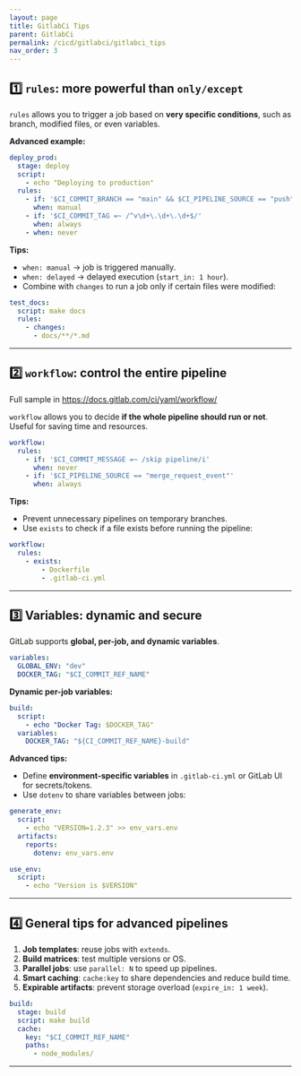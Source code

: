 ```yaml
---
layout: page
title: GitlabCi Tips
parent: GitlabCi
permalink: /cicd/gitlabci/gitlabci_tips
nav_order: 3
---
```


## 1️⃣ `rules`: more powerful than `only/except`

`rules` allows you to trigger a job based on **very specific conditions**, such as branch, modified files, or even variables.

**Advanced example:**

```yaml
deploy_prod:
  stage: deploy
  script:
    - echo "Deploying to production"
  rules:
    - if: '$CI_COMMIT_BRANCH == "main" && $CI_PIPELINE_SOURCE == "push"'
      when: manual
    - if: '$CI_COMMIT_TAG =~ /^v\d+\.\d+\.\d+$/'
      when: always
    - when: never
```

**Tips:**

* `when: manual` → job is triggered manually.
* `when: delayed` → delayed execution (`start_in: 1 hour`).
* Combine with `changes` to run a job only if certain files were modified:

```yaml
test_docs:
  script: make docs
  rules:
    - changes:
      - docs/**/*.md
```

---

## 2️⃣ `workflow`: control the entire pipeline

Full sample in https://docs.gitlab.com/ci/yaml/workflow/

`workflow` allows you to decide **if the whole pipeline should run or not**. Useful for saving time and resources.

```yaml
workflow:
  rules:
    - if: '$CI_COMMIT_MESSAGE =~ /skip pipeline/i'
      when: never
    - if: '$CI_PIPELINE_SOURCE == "merge_request_event"'
      when: always
```

**Tips:**

* Prevent unnecessary pipelines on temporary branches.
* Use `exists` to check if a file exists before running the pipeline:

```yaml
workflow:
  rules:
    - exists:
        - Dockerfile
        - .gitlab-ci.yml
```

---

## 3️⃣ Variables: dynamic and secure

GitLab supports **global, per-job, and dynamic variables**.

```yaml
variables:
  GLOBAL_ENV: "dev"
  DOCKER_TAG: "$CI_COMMIT_REF_NAME"
```

**Dynamic per-job variables:**

```yaml
build:
  script:
    - echo "Docker Tag: $DOCKER_TAG"
  variables:
    DOCKER_TAG: "${CI_COMMIT_REF_NAME}-build"
```

**Advanced tips:**

* Define **environment-specific variables** in `.gitlab-ci.yml` or GitLab UI for secrets/tokens.
* Use `dotenv` to share variables between jobs:

```yaml
generate_env:
  script:
    - echo "VERSION=1.2.3" >> env_vars.env
  artifacts:
    reports:
      dotenv: env_vars.env

use_env:
  script:
    - echo "Version is $VERSION"
```

---

## 4️⃣ General tips for advanced pipelines

1. **Job templates**: reuse jobs with `extends`.
2. **Build matrices**: test multiple versions or OS.
3. **Parallel jobs**: use `parallel: N` to speed up pipelines.
4. **Smart caching**: `cache:key` to share dependencies and reduce build time.
5. **Expirable artifacts**: prevent storage overload (`expire_in: 1 week`).

```yaml
build:
  stage: build
  script: make build
  cache:
    key: "$CI_COMMIT_REF_NAME"
    paths:
      - node_modules/
```

---

